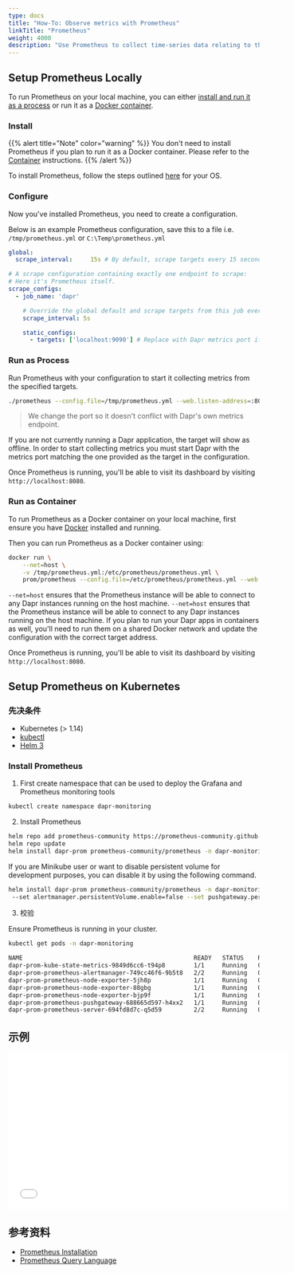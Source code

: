 ```yaml
---
type: docs
title: "How-To: Observe metrics with Prometheus"
linkTitle: "Prometheus"
weight: 4000
description: "Use Prometheus to collect time-series data relating to the execution of the Dapr runtime itself"
---
```


## Setup Prometheus Locally
To run Prometheus on your local machine, you can either [install and run it as a process](#install) or run it as a [Docker container](#Run-as-Container).

### Install
{{% alert title="Note" color="warning" %}}
You don't need to install Prometheus if you plan to run it as a Docker container. Please refer to the [Container](#run-as-container) instructions.
{{% /alert %}}

To install Prometheus, follow the steps outlined [here](https://prometheus.io/docs/prometheus/latest/getting_started/) for your OS.

### Configure
Now you've installed Prometheus, you need to create a configuration.

Below is an example Prometheus configuration, save this to a file i.e. `/tmp/prometheus.yml` or `C:\Temp\prometheus.yml`
```yaml
global:
  scrape_interval:     15s # By default, scrape targets every 15 seconds.

# A scrape configuration containing exactly one endpoint to scrape:
# Here it's Prometheus itself.
scrape_configs:
  - job_name: 'dapr'

    # Override the global default and scrape targets from this job every 5 seconds.
    scrape_interval: 5s

    static_configs:
      - targets: ['localhost:9090'] # Replace with Dapr metrics port if not default
```

### Run as Process
Run Prometheus with your configuration to start it collecting metrics from the specified targets.
```bash
./prometheus --config.file=/tmp/prometheus.yml --web.listen-address=:8080
```
> We change the port so it doesn't conflict with Dapr's own metrics endpoint.

If you are not currently running a Dapr application, the target will show as offline. In order to start collecting metrics you must start Dapr with the metrics port matching the one provided as the target in the configuration.

Once Prometheus is running, you'll be able to visit its dashboard by visiting `http://localhost:8080`.

### Run as Container
To run Prometheus as a Docker container on your local machine, first ensure you have [Docker](https://docs.docker.com/install/) installed and running.

Then you can run Prometheus as a Docker container using:
```bash
docker run \
    --net=host \
    -v /tmp/prometheus.yml:/etc/prometheus/prometheus.yml \
    prom/prometheus --config.file=/etc/prometheus/prometheus.yml --web.listen-address=:8080
```
`--net=host` ensures that the Prometheus instance will be able to connect to any Dapr instances running on the host machine. `--net=host` ensures that the Prometheus instance will be able to connect to any Dapr instances running on the host machine. If you plan to run your Dapr apps in containers as well, you'll need to run them on a shared Docker network and update the configuration with the correct target address.

Once Prometheus is running, you'll be able to visit its dashboard by visiting `http://localhost:8080`.

## Setup Prometheus on Kubernetes

### 先决条件

- Kubernetes (> 1.14)
- [kubectl](https://kubernetes.io/docs/tasks/tools/)
- [Helm 3](https://helm.sh/)

### Install Prometheus

1.  First create namespace that can be used to deploy the Grafana and Prometheus monitoring tools

```bash
kubectl create namespace dapr-monitoring
```

2. Install Prometheus

```bash
helm repo add prometheus-community https://prometheus-community.github.io/helm-charts
helm repo update
helm install dapr-prom prometheus-community/prometheus -n dapr-monitoring
```

If you are Minikube user or want to disable persistent volume for development purposes, you can disable it by using the following command.

```bash
helm install dapr-prom prometheus-community/prometheus -n dapr-monitoring
 --set alertmanager.persistentVolume.enable=false --set pushgateway.persistentVolume.enabled=false --set server.persistentVolume.enabled=false
```

3. 校验

Ensure Prometheus is running in your cluster.

```bash
kubectl get pods -n dapr-monitoring

NAME                                                READY   STATUS    RESTARTS   AGE
dapr-prom-kube-state-metrics-9849d6cc6-t94p8        1/1     Running   0          4m58s
dapr-prom-prometheus-alertmanager-749cc46f6-9b5t8   2/2     Running   0          4m58s
dapr-prom-prometheus-node-exporter-5jh8p            1/1     Running   0          4m58s
dapr-prom-prometheus-node-exporter-88gbg            1/1     Running   0          4m58s
dapr-prom-prometheus-node-exporter-bjp9f            1/1     Running   0          4m58s
dapr-prom-prometheus-pushgateway-688665d597-h4xx2   1/1     Running   0          4m58s
dapr-prom-prometheus-server-694fd8d7c-q5d59         2/2     Running   0          4m58s
```

## 示例

<div class="embed-responsive embed-responsive-16by9">
    <iframe width="560" height="315" src="//player.bilibili.com/player.html?aid=886064109&bvid=BV1QK4y1p7fn&cid=277946151&page=10&t=2577" frameborder="0" allow="accelerometer; autoplay; clipboard-write; encrypted-media; gyroscope; picture-in-picture" allowfullscreen></iframe>
</div>

## 参考资料

* [Prometheus Installation](https://github.com/prometheus-community/helm-charts)
* [Prometheus Query Language](https://prometheus.io/docs/prometheus/latest/querying/basics/)